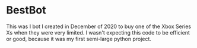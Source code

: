 # BestBot
This was I bot I created in December of 2020 to buy one of the Xbox Series Xs when they were very limited. I wasn't expecting this code to be efficient or good, because it was my first semi-large python project.
